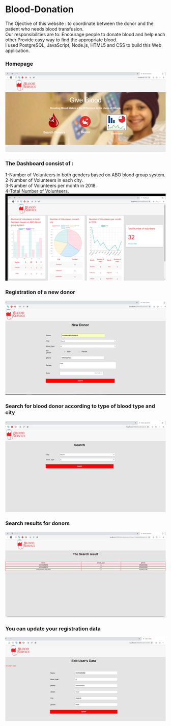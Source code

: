 # Blood-Donation

The Ojective of this website : to coordinate between the donor and the patient who needs blood transfusion.<br />
Our responsibilities are to: Encourage people to donate blood and help each other Provide easy way to find the appropriate blood.<br />
I used PostgreSQL, JavaScript, Node.js, HTML5 and CSS to build this Web application.<br />
### Homepage
![](./image_website/1.jpg)


### The Dashboard consist of :
 1-Number of Volunteers in both genders based on ABO blood group system.<br />
 2-Number of Volunteers in each city.<br />
 3-Number of Volunteers per month in 2018.<br />
 4-Total Number of Volunteers.<br />
![](./image_website/2.jpg)

### Registration of a new donor
![](./image_website/3.jpg)

 ### Search for blood donor according to type of blood type and city
![](./image_website/4.jpg)

### Search results for donors
![](./image_website/5.jpg)
### You can update your registration data
![](./image_website/8.jpg)
